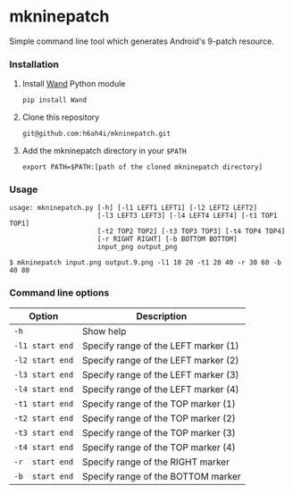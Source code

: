 mkninepatch
===

Simple command line tool which generates Android's 9-patch resource.

### Installation

1. Install [Wand](http://docs.wand-py.org/en/0.4.0/) Python module

    ```bash
    pip install Wand
    ```

2. Clone this repository
    ```bash
    git@github.com:h6ah4i/mkninepatch.git
    ```

3. Add the mkninepatch directory in your `$PATH`
    ```
    export PATH=$PATH:[path of the cloned mkninepatch directory]
    ```

### Usage

```
usage: mkninepatch.py [-h] [-l1 LEFT1 LEFT1] [-l2 LEFT2 LEFT2]
                      [-l3 LEFT3 LEFT3] [-l4 LEFT4 LEFT4] [-t1 TOP1 TOP1]
                      [-t2 TOP2 TOP2] [-t3 TOP3 TOP3] [-t4 TOP4 TOP4]
                      [-r RIGHT RIGHT] [-b BOTTOM BOTTOM]
                      input_png output_png

$ mkninepatch input.png output.9.png -l1 10 20 -t1 20 40 -r 30 60 -b 40 80
```


### Command line options

| Option          | Description                          |
|-----------------|--------------------------------------|
| `-h`            | Show help                            |
| `-l1 start end` | Specify range of the LEFT marker (1) |
| `-l2 start end` | Specify range of the LEFT marker (2) |
| `-l3 start end` | Specify range of the LEFT marker (3) |
| `-l4 start end` | Specify range of the LEFT marker (4) |
| `-t1 start end` | Specify range of the TOP marker (1)  |
| `-t2 start end` | Specify range of the TOP marker (2)  |
| `-t3 start end` | Specify range of the TOP marker (3)  |
| `-t4 start end` | Specify range of the TOP marker (4)  |
| `-r  start end` | Specify range of the RIGHT marker    |
| `-b  start end` | Specify range of the BOTTOM marker   |
